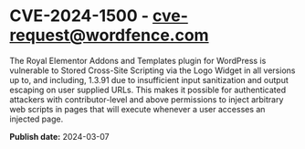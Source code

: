 # CVE-2024-1500 - cve-request@wordfence.com

The Royal Elementor Addons and Templates plugin for WordPress is vulnerable to Stored Cross-Site Scripting via the Logo Widget in all versions up to, and including, 1.3.91 due to insufficient input sanitization and output escaping on user supplied URLs. This makes it possible for authenticated attackers with contributor-level and above permissions to inject arbitrary web scripts in pages that will execute whenever a user accesses an injected page.

**Publish date:** 2024-03-07
